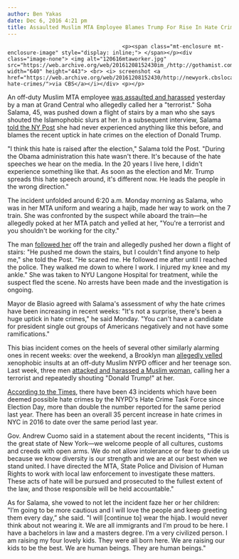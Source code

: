 ```yaml
---
author: Ben Yakas
date: Dec 6, 2016 4:21 pm
title: Assaulted Muslim MTA Employee Blames Trump For Rise In Hate Crimes
---
```


	
										<p><span class="mt-enclosure mt-enclosure-image" style="display: inline;"> </span></p><div class="image-none"> <img alt="120616mtaworker.jpg" src="https://web.archive.org/web/20161208152430im_/http://gothamist.com/attachments/byakas/120616mtaworker.jpg" width="640" height="443"> <br> <i> screenshot <a href="https://web.archive.org/web/20161208152430/http://newyork.cbslocal.com/2016/12/05/cuomo-hate-crimes/">via CBS</a></i></div> <p></p>

<p>An off-duty Muslim MTA employee <a href="https://web.archive.org/web/20161208152430/http://gothamist.com/2016/12/05/muslim_mta_employee_assaulted_by_ma.php">was assaulted and harassed</a> yesterday by a man at Grand Central who allegedly called her a &quot;terrorist.&quot; Soha Salama, 45, was pushed down a flight of stairs by a man who she says shouted the Islamophobic slurs at her. In a subsequent interview, Salama <a href="https://web.archive.org/web/20161208152430/http://nypost.com/2016/12/05/muslim-mta-worker-shoved-down-stairs-hate-raised-since-trump-win/">told the NY Post</a> she had never experienced anything like this before, and blames the recent uptick in hate crimes on the election of Donald Trump.</p>

<p>&quot;I think this hate is raised after the election,&quot; Salama told the Post. &quot;During the Obama administration this hate wasn&apos;t there. It&apos;s because of the hate speeches we hear on the media. In the 20 years I live here, I didn&apos;t experience something like that. As soon as the election and Mr. Trump spreads this hate speech around, it&apos;s different now. He leads the people in the wrong direction.&quot;</p>

<p>The incident unfolded around 6:20 a.m. Monday morning as Salama, who was in her MTA uniform and wearing a hajib, made her way to work on the 7 train. She was confronted by the suspect while aboard the train&#x2014;he allegedly poked at her MTA patch and yelled at her, &quot;You&apos;re a terrorist and you shouldn&apos;t be working for the city.&quot;</p>

<p>The man <a href="https://web.archive.org/web/20161208152430/http://newyork.cbslocal.com/2016/12/05/cuomo-hate-crimes/">followed her</a> off the train and allegedly pushed her down a flight of stairs: &quot;He pushed me down the stairs, but I couldn&apos;t find anyone to help me,&quot; she told the Post. &quot;He scared me. He followed me after until I reached the police. They walked me down to where I work. I injured my knee and my ankle.&quot; She was taken to NYU Langone Hospital for treatment, while the suspect fled the scene. No arrests have been made and the investigation is ongoing.</p>

<p>Mayor de Blasio agreed with Salama&apos;s assessment of why the hate crimes have been increasing in recent weeks: &quot;It&apos;s not a surprise, there&apos;s been a huge uptick in hate crimes,&quot; he said Monday. &quot;You can&apos;t have a candidate for president single out groups of Americans negatively and not have some ramifications.&quot;</p>

<p>This bias incident comes on the heels of several other similarly alarming ones in recent weeks: over the weekend, a Brooklyn man <a href="https://web.archive.org/web/20161208152430/http://gothamist.com/2016/12/04/off-duty_muslim_nypd_officer_told_t.php">allegedly yelled</a> xenophobic insults at an off-duty Muslim NYPD officer and her teenage son. Last week, three men <a href="https://web.archive.org/web/20161208152430/http://gothamist.com/2016/12/02/trumps_amerikkka.php">attacked and harassed a Muslim woman</a>, calling her a terrorist and repeatedly shouting &quot;Donald Trump!&quot; at her.</p>

<p><a href="https://web.archive.org/web/20161208152430/http://www.nytimes.com/2016/12/05/nyregion/hate-crimes-are-on-the-rise-in-new-york-city.html">According to the Times</a>, there have been 43 incidents which have been deemed possible hate crimes by the NYPD&apos;s Hate Crime Task Force since Election Day, more than double the number reported for the same period last year. There has been an overall 35 percent increase in hate crimes in NYC in 2016 to date over the same period last year.</p>

<p>Gov. Andrew Cuomo said in a statement about the recent incidents, &quot;This is the great state of New York&#x2014;we welcome people of all cultures, customs and creeds with open arms. We do not allow intolerance or fear to divide us because we know diversity is our strength and we are at our best when we stand united. I have directed the MTA, State Police and Division of Human Rights to work with local law enforcement to investigate these matters. These acts of hate will be pursued and prosecuted to the fullest extent of the law, and those responsible will be held accountable.&quot;</p>

<p>As for Salama, she vowed to not let the incident faze her or her children: &quot;I&#x2019;m going to be more cautious and I will love the people and keep greeting them every day,&#x201D; she said. &quot;I will [continue to] wear the hijab. I would never think about not wearing it. We are all immigrants and I&#x2019;m proud to be here. I have a bachelors in law and a masters degree. I&#x2019;m a very civilized person. I am raising my four lovely kids. They were all born here. We are raising our kids to be the best. We are human beings. They are human beings.&quot;</p>					
										
									
				